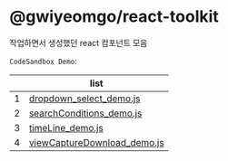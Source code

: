 # @gwiyeomgo/react-toolkit
작업하면서 생성했던 react 컴포넌트 모음

`CodeSandbox Demo`:

||list|
|---|---|
|1| [dropdown_select_demo.js](https://codesandbox.io/s/7mp7sx) |
|2| [searchConditions_demo.js](https://codesandbox.io/s/q9zyx8) |
|3| [timeLine_demo.js](https://codesandbox.io/s/ls9tjx) |
|4| [viewCaptureDownload_demo.js](https://codesandbox.io/s/8v9nmm) |